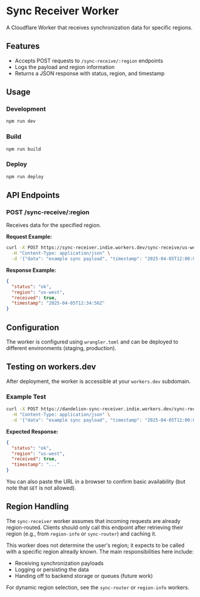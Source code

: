 # Sync Receiver Worker

A Cloudflare Worker that receives synchronization data for specific regions.

## Features

- Accepts POST requests to `/sync-receive/:region` endpoints
- Logs the payload and region information
- Returns a JSON response with status, region, and timestamp

## Usage

### Development

```bash
npm run dev
```

### Build

```bash
npm run build
```

### Deploy

```bash
npm run deploy
```

## API Endpoints

### POST /sync-receive/:region

Receives data for the specified region.

**Request Example:**

```bash
curl -X POST https://sync-receiver.indie.workers.dev/sync-receive/us-west \
  -H "Content-Type: application/json" \
  -d '{"data": "example sync payload", "timestamp": "2025-04-05T12:00:00Z"}'
```

**Response Example:**

```json
{
  "status": "ok",
  "region": "us-west",
  "received": true,
  "timestamp": "2025-04-05T12:34:56Z"
}
```

## Configuration

The worker is configured using `wrangler.toml` and can be deployed to different environments (staging, production).

## Testing on workers.dev

After deployment, the worker is accessible at your `workers.dev` subdomain.

### Example Test

```bash
curl -X POST https://dandelion-sync-receiver.indie.workers.dev/sync-receive/us-west \
  -H "Content-Type: application/json" \
  -d '{"data": "example sync payload", "timestamp": "2025-04-05T12:00:00Z"}'
```

**Expected Response:**

```json
{
  "status": "ok",
  "region": "us-west",
  "received": true,
  "timestamp": "..."
}
```

You can also paste the URL in a browser to confirm basic availability (but note that `GET` is not allowed).

## Region Handling

The `sync-receiver` worker assumes that incoming requests are already region-routed. Clients should only call this endpoint after retrieving their region (e.g., from `region-info` or `sync-router`) and caching it.

This worker does not determine the user's region; it expects to be called with a specific region already known. The main responsibilities here include:

- Receiving synchronization payloads
- Logging or persisting the data
- Handing off to backend storage or queues (future work)

For dynamic region selection, see the `sync-router` or `region-info` workers.
